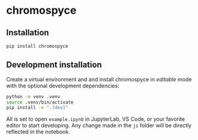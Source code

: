 # chromospyce

## Installation

```sh
pip install chromospyce
```

## Development installation

Create a virtual environment and and install chromospyce in *editable* mode with the
optional development dependencies:

```sh
python -m venv .venv
source .venv/bin/activate
pip install -e ".[dev]"
```

All is set to open `example.ipynb` in JupyterLab, VS Code, or your favorite editor
to start developing. Any change made in the `js` folder will be directly reflected
in the notebook.
